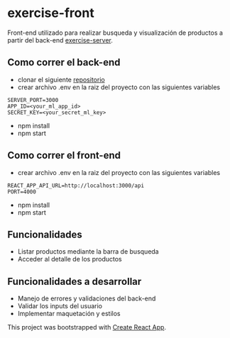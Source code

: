 # exercise-front

Front-end utilizado para realizar busqueda y visualización de productos a partir del back-end [exercise-server](https://github.com/ChechiB/exercise-server).

## Como correr el back-end
- clonar el siguiente [repositorio](https://github.com/ChechiB/exercise-server)
- crear archivo .env en la raiz del proyecto con las siguientes variables
```
SERVER_PORT=3000
APP_ID=<your_ml_app_id>
SECRET_KEY=<your_secret_ml_key>
```
- npm install
- npm start
## Como correr el front-end
- crear archivo .env en la raiz del proyecto con las siguientes variables
```
REACT_APP_API_URL=http://localhost:3000/api
PORT=4000
```
- npm install
- npm start

## Funcionalidades
- Listar productos mediante la barra de busqueda
- Acceder al detalle de los productos

## Funcionalidades a desarrollar
- Manejo de errores y validaciones del back-end
- Validar los inputs del usuario
- Implementar maquetación y estilos



This project was bootstrapped with [Create React App](https://github.com/facebook/create-react-app).

